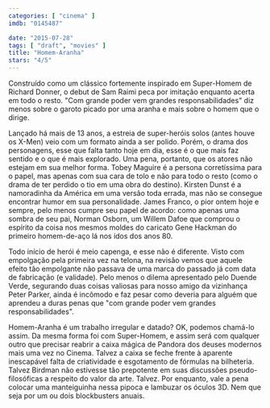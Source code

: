```yaml
---
categories: [ "cinema" ]
imdb: "0145487"

date: "2015-07-28"
tags: [ "draft", "movies" ]
title: "Homem-Aranha"
stars: "4/5"
---
```

Construído como um clássico fortemente inspirado em Super-Homem de Richard Donner, o debut de Sam Raimi peca por imitação enquanto acerta em todo o resto. "Com grande poder vem grandes responsabilidades" diz menos sobre o garoto picado por uma aranha e mais sobre o homem que o dirige.

Lançado há mais de 13 anos, a estreia de super-heróis solos (antes houve os X-Men) veio com um formato ainda a ser polido. Porém, o drama dos personagens, esse que falta tanto hoje em dia, esse é o que mais faz sentido e o que é mais explorado. Uma pena, portanto, que os atores não estejam em sua melhor forma. Tobey Maguire é a persona corretíssima para o papel, mas apenas com sua cara de tolo e não para todo o resto (como o drama de ter perdido o tio em uma obra do destino). Kirsten Dunst é a namoradinha da América em uma versão toda errada, mas não se consegue encontrar humor em sua personalidade. James Franco, o pior ontem hoje e sempre, pelo menos cumpre seu papel de acordo: como apenas uma sombra de seu pai, Norman Osborn, um Willem Dafoe que comprou o espírito da coisa nos mesmos moldes do caricato Gene Hackman do primeiro homem-de-aço lá nos idos dos anos 80.

Todo início de herói é meio capenga, e esse não é diferente. Visto com empolgação pela primeira vez na telona, na revisão vemos que aquele efeito tão empolgante não passava de uma marca do passado já com data de fabricação (e validade). Pelo menos o dilema apresentado pelo Duende Verde, segurando duas coisas valiosas para nosso amigo da vizinhança Peter Parker, ainda é incômodo e faz pesar como deveria para alguém que aprendeu a duras penas que "com grande poder vem grandes responsabilidades".

Homem-Aranha é um trabalho irregular e datado? OK, podemos chamá-lo assim. Da mesma forma foi com Super-Homem, e assim será com qualquer outro que precisar reabrir a caixa mágica de Pandora dos deuses modernos mais uma vez no Cinema. Talvez a caixa se feche frente à aparente inescapável falta de criatividade e esgotamento de fórmulas na bilheteria. Talvez Birdman não estivesse tão prepotente em suas discussões pseudo-filosóficas a respeito do valor da arte. Talvez. Por enquanto, vale a pena colocar uma manteiguinha nessa pipoca e lambuzar os óculos 3D. Nem que seja por um ou dois blockbusters anuais.
